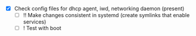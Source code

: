 - [x] Check config files for dhcp agent, iwd, networking daemon (present)
  - [ ] !! Make changes consistent in systemd (create symlinks that enable services)
  - [ ] ! Test with boot
     
<!--
-->
